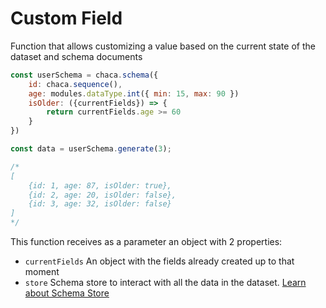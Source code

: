# Custom Field

Function that allows customizing a value based on the current state of the dataset and schema documents

```js
const userSchema = chaca.schema({
    id: chaca.sequence(),
    age: modules.dataType.int({ min: 15, max: 90 })
    isOlder: ({currentFields}) => {
        return currentFields.age >= 60
    }
})

const data = userSchema.generate(3);

/*
[
    {id: 1, age: 87, isOlder: true},
    {id: 2, age: 20, isOlder: false},
    {id: 3, age: 32, isOlder: false}
]
*/
```

This function receives as a parameter an object with 2 properties:

- `currentFields`
  An object with the fields already created up to that moment
- `store`
  Schema store to interact with all the data in the dataset. [Learn about Schema Store](/relational-modules/dataset-store)
